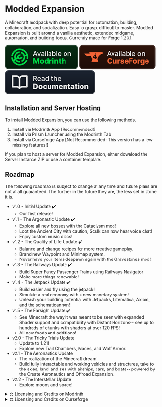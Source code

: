 # Modded Expansion
A Minecraft modpack with deep potential for automation, building, collaboration, and socialization. 
Easy to grasp, difficult to master.
Modded Expansion is built around a vanilla aesthetic, extended midgame, automation, and building focus. Currently made for Forge 1.20.1.

[![Avaliable on Modrinth!](https://raw.githubusercontent.com/intergrav/devins-badges/2dc967fc44dc73850eee42c133a55c8ffc5e30cb/assets/cozy/available/modrinth_vector.svg)](https://modrinth.com/modpack/project-cog) [![Avaliable on CurseForge](https://raw.githubusercontent.com/intergrav/devins-badges/v3/assets/cozy/available/curseforge_vector.svg)](https://www.curseforge.com/minecraft/modpacks/project-cog) [![Read the Documentation](https://raw.githubusercontent.com/intergrav/devins-badges/2dc967fc44dc73850eee42c133a55c8ffc5e30cb/assets/cozy/documentation/ghpages_vector.svg)](https://github.com/MeepishRealms/Cog/wiki)

## Installation and Server Hosting
To install Modded Expansion, you can use the following methods.

1. Install via Modrinth App [Recommended!]
2. Install via Prism Launcher using the Modrinth Tab
3. Install via Curseforge App [Not Recommended: This version has a few missing features!]

If you plan to host a server for Modded Expansion, either download the Server Instance ZIP or use a container template.

## Roadmap
The following roadmap is subject to change at any time and future plans are not at all guaranteed. The further in the future they are, the less set in stone it is.
- v1.0 - Initial Update ✔️
  - Our first release!
- v1.1 - The Argonautic Update ✔️
  - Explore all new bosses with the Cataclysm mod!
  - Loot the Ancient City with caution, Sculk can now hear voice chat!
  - Enjoy custom music discs!
- v1.2 - The Quality of Life Update ✔️
  - Balance and change recipes for more creative gameplay.
  - Brand new Waypoint and Minimap system.
  - Never have your items despawn again with the Gravestones mod!
- v1.3 - The Railways Update ✔️
  - Build Super Fancy Passenger Trains using Railways Navigator
  - Make more things renewable!
- v1.4 - The Jetpack Update ✔️
  - Build easier and fly using the jetpack!
  - Simulate a real economy with a new monetary system!
  - Unleash your building potential with Jetpacks, Litematica, Axiom, and the schematicannon!
- v1.5 - The Farsight Update ✔️
  - See Minecraft the way it was meant to be seen with expanded Shader support and compatibility with Distant Horizons-- see up to hundreds of chunks with shaders at over 120 FPS!
  - All new foods and additions!
- v2.0 - The Tricky Trials Update
  - Update to 1.21!
  - Explore new Trail Chambers, Maces, and Wolf Armor.
- v2.1 - The Aeronautics Update
  - The realization of the Minecraft dream!
  - Build fully interactable and working vehicles and structures, take to the skies, land, and sea with airships, cars, and boats-- powered by the Create Aeronautics and Offroad Expansion.
- v2.2 - The Interstellar Update
  - Explore moons and space!

<details>
    <summary>⚖️ Licensing and Credits on Modrinth</summary>

Nearly all mods in this pack are uploaded on Modrinth. For a list of all mods that are included in the modpack, click the [latest release](https://modrinth.com/modpack/project-cog/version/latest), and see the Dependencies section.

The following mods/resouruce/data packs are bundled as an override, meaning that they are not distributed by Modrinth's servers, but rather included as a part of the `.mrpack` binary.

- **[Chimes](https://www.curseforge.com/minecraft/mc-mods/chimes)** by BlewberryPie
  - Permission explicitly obtained from Mod Author. See [permission.png](https://github.com/MeepishRealms/Cog/tree/dev/overrides/legal/chimes/permission.png).
- **[Cosmetic Armor Reworked](https://www.curseforge.com/minecraft/mc-mods/cosmetic-armor-reworked)** by LainMI
  - The "Minecraft Mod Public License" used by the mod permits redistribution.
  - *Source code avaliable at https://github.com/zlainsama/CosmeticArmorReworked*
- **[Create: Broken Bad](https://discord.gg/JzAQPX7kDR)** and **[Usable Product](https://discord.gg/JzAQPX7kDR)** by jetpacker06 and Yoyo
  - Permission explicitly obtained from Mod Authors. See [permission1.png](https://github.com/MeepishRealms/Cog/tree/dev/overrides/legal/createbb/permission1.png), [permission2.png](https://github.com/MeepishRealms/Cog/tree/dev/overrides/legal/createbb/permission2.png), and [permission.png](https://github.com/MeepishRealms/Cog/tree/dev/overrides/legal/usableproduct/permission.png).
  - *Source code avaliable at https://github.com/jetpacker06/Create-Broken-Bad*
- **[Litematica](https://www.curseforge.com/minecraft/mc-mods/litematica)** by masady
  - The LGPL-3 used by the mod permits redistribution.
  - *Source code avaliable at https://github.com/maruohon/litematica*
- **[Mighty Mail](https://www.curseforge.com/minecraft/mc-mods/mighty-mail)** by MrCrayfish
  - The MIT License used by the mod permits redistribution.
  - *Source code avaliable at https://github.com/MrCrayfish/MightyMail*
- **[Framework](https://www.curseforge.com/minecraft/mc-mods/framework)** by MrCrayfish
  - The LGPL-2.1 used by the mod permits redistribution.
  - *Source code avaliable at https://github.com/MrCrayfish/Framework*
- **Vanilla Tweaks**: https://vanillatweaks.net/

This modpack itself is licensed under the GPLv3 and you are free to fork, redistribute, and use the code.
</details>

<details>
    <summary>⚖️ Licensing and Credits on Curseforge</summary>

Nearly all mods in this pack are uploaded on Curseforge. For a list of all mods that are included in the modpack, click the [Relations tab](https://www.curseforge.com/minecraft/modpacks/project-cog/relations/dependencies).

The following mods/resource/data packs are bundled as an override, meaning that they are not distributed by Curseforge's servers, but rather included as a part of the `.zip` binary.

- **[Memory Leak Fix](https://modrinth.com/mod/memoryleakfix)** by FX
  - The LGPL-2.1 used by the mod permits redistribution.
- **[No Rocket Boosting](https://modrinth.com/mod/no-rocket-boosting)** by Apollo
  - The CC0-1.0 license used by the mod permits redistribution.
- **Vanilla Tweaks**: https://vanillatweaks.net/

The modpack itself is licensed under the GPLv3 and you are free to fork, redistribute, and use the code.
</details>
